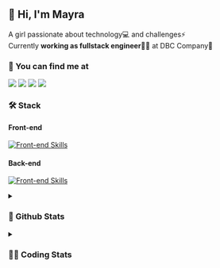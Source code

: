 ## 👋 Hi, I'm Mayra

A girl passionate about technology💻 and challenges⚡  
Currently **working as fullstack engineer**👩‍💻 at DBC Company🚀   

### 💬 You can find me at

<a href="https://mayra.dev" target="_blank" rel="noopener"><img src="https://img.shields.io/badge/-mayra.dev-005FED?style=flat&logo=Google-chrome&logoColor=white"/></a>
<a href="https://linkedin.com/in/mayraamaral" target="_blank" rel="noopener"><img src="https://img.shields.io/badge/-/mayraamaral-0077B5?style=flat&logo=Linkedin&logoColor=white"/></a>
<a href="mailto:mayra@mayra.dev" target="_blank" rel="noopener"><img src="https://img.shields.io/badge/-mayra@mayra.dev-D14836?style=flat&logo=Gmail&logoColor=white"/></a>
<a href="" target="_blank" rel="noopener"><img src="https://img.shields.io/badge/-mayraamaral-7289DA?style=flat&logo=Discord&logoColor=white"/></a>

### 🛠️ Stack
#### Front-end

[![Front-end Skills](https://skillicons.dev/icons?i=react,next,redux,styledcomponents,html,css,sass,js,ts,figma)](https://skillicons.dev)
#### Back-end

[![Front-end Skills](https://skillicons.dev/icons?i=java,spring,postgres,git,linux,bash,nodejs,docker,jenkins)](https://skillicons.dev)


<details>
    <summary><h3>📌 Github Stats</h3></summary>
    <div align="center">
        <table>
      <td><img height="160em" src="https://github-readme-stats.vercel.app/api?username=mayraamaral&show_icons=true&theme=algolia&hide_border=true&hide=stars&count_private=true" alt="Readme stats"></td>
      <td><img height="160em" src="https://github-readme-stats.vercel.app/api/top-langs/?username=mayraamaral&&layout=compact&&theme=algolia&hide_border=true&langs_count=6" alt="Language stats"></td>
       </table>
  </div> 
    

  <p align="center">
    <img src="https://github-readme-streak-stats.herokuapp.com?user=mayraamaral&theme=dark&hide_border=true&date_format=j%20M%5B%20Y%5D&locale=pt-br&background=050F2C&ring=0195DD&fire=23AA7D&currStreakLabel=23AA7D" alt="Streak stats">
  </p> 
</details>

<details>
  <summary><h3>👩‍💻 Coding Stats</h3></summary>
  
  <!--START_SECTION:waka-->
![Code Time](http://img.shields.io/badge/Code%20Time-110%20hrs%2029%20mins-blue)

**🐱 My GitHub Data** 

> 📦 578.1 kB Used in GitHub's Storage 
 > 
> 🏆 238 Contributions in the Year 2023
 > 
> 🚫 Not Opted to Hire
 > 
> 📜 45 Public Repositories 
 > 
> 🔑 24 Private Repositories 
 > 
**I'm an Early 🐤** 

```text
🌞 Morning                297 commits         ████░░░░░░░░░░░░░░░░░░░░░   15.85 % 
🌆 Daytime                811 commits         ███████████░░░░░░░░░░░░░░   43.28 % 
🌃 Evening                666 commits         █████████░░░░░░░░░░░░░░░░   35.54 % 
🌙 Night                  100 commits         █░░░░░░░░░░░░░░░░░░░░░░░░   05.34 % 
```
📅 **I'm Most Productive on Monday** 

```text
Monday                   396 commits         █████░░░░░░░░░░░░░░░░░░░░   21.13 % 
Tuesday                  320 commits         ████░░░░░░░░░░░░░░░░░░░░░   17.08 % 
Wednesday                258 commits         ███░░░░░░░░░░░░░░░░░░░░░░   13.77 % 
Thursday                 304 commits         ████░░░░░░░░░░░░░░░░░░░░░   16.22 % 
Friday                   246 commits         ███░░░░░░░░░░░░░░░░░░░░░░   13.13 % 
Saturday                 129 commits         ██░░░░░░░░░░░░░░░░░░░░░░░   06.88 % 
Sunday                   221 commits         ███░░░░░░░░░░░░░░░░░░░░░░   11.79 % 
```


📊 **This Week I Spent My Time On** 

```text
🕑︎ Time Zone: America/Sao_Paulo

💬 Programming Languages: 
SQL                      1 hr 38 mins        █████████████████████████   99.53 % 
Markdown                 0 secs              ░░░░░░░░░░░░░░░░░░░░░░░░░   00.47 % 

🔥 Editors: 
VS Code                  1 hr 39 mins        █████████████████████████   100.00 % 

🐱‍💻 Projects: 
Guilherme Militão        20 mins             █████░░░░░░░░░░░░░░░░░░░░   21.09 % 
Hugo Ferreira            18 mins             █████░░░░░░░░░░░░░░░░░░░░   18.94 % 
Antonio Badaro           15 mins             ████░░░░░░░░░░░░░░░░░░░░░   15.91 % 
Breno Santos             14 mins             ████░░░░░░░░░░░░░░░░░░░░░   14.36 % 
Deyvison Silva           11 mins             ███░░░░░░░░░░░░░░░░░░░░░░   11.41 % 

💻 Operating System: 
Linux                    1 hr 39 mins        █████████████████████████   100.00 % 
```

**I Mostly Code in JavaScript** 

```text
JavaScript               98 repos            ███████░░░░░░░░░░░░░░░░░░   28.99 % 
TypeScript               92 repos            ███████░░░░░░░░░░░░░░░░░░   27.22 % 
HTML                     76 repos            ██████░░░░░░░░░░░░░░░░░░░   22.49 % 
Java                     52 repos            ████░░░░░░░░░░░░░░░░░░░░░   15.38 % 
CSS                      17 repos            █░░░░░░░░░░░░░░░░░░░░░░░░   05.03 % 
```




 Last Updated on 02/08/2023 18:41:54 UTC
<!--END_SECTION:waka-->

</details>
